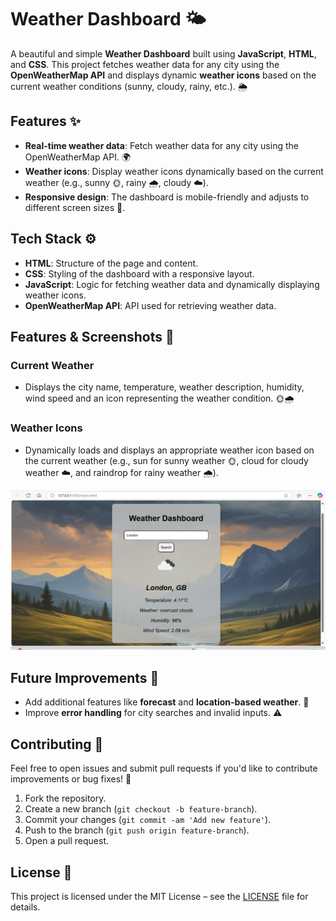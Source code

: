 # Weather Dashboard 🌤️

A beautiful and simple **Weather Dashboard** built using **JavaScript**, **HTML**, and **CSS**. This project fetches weather data for any city using the **OpenWeatherMap API** and displays dynamic **weather icons** based on the current weather conditions (sunny, cloudy, rainy, etc.). 🌦️

## Features ✨

- **Real-time weather data**: Fetch weather data for any city using the OpenWeatherMap API. 🌍
- **Weather icons**: Display weather icons dynamically based on the current weather (e.g., sunny 🌞, rainy 🌧️, cloudy ☁️).
- **Responsive design**: The dashboard is mobile-friendly and adjusts to different screen sizes 📱.

## Tech Stack ⚙️

- **HTML**: Structure of the page and content.
- **CSS**: Styling of the dashboard with a responsive layout.
- **JavaScript**: Logic for fetching weather data and dynamically displaying weather icons.
- **OpenWeatherMap API**: API used for retrieving weather data.

## Features & Screenshots 📸

### Current Weather
- Displays the city name, temperature, weather description, humidity, wind speed and an icon representing the weather condition. 🌞🌧️

### Weather Icons
- Dynamically loads and displays an appropriate weather icon based on the current weather (e.g., sun for sunny weather 🌞, cloud for cloudy weather ☁️, and raindrop for rainy weather 🌧️).

![Weather Dashboard Screenshot](Screenshot.png)

## Future Improvements 🔮

- Add additional features like **forecast** and **location-based weather**. 📅
- Improve **error handling** for city searches and invalid inputs. ⚠️

## Contributing 🤝

Feel free to open issues and submit pull requests if you'd like to contribute improvements or bug fixes! 🎉

1. Fork the repository.
2. Create a new branch (`git checkout -b feature-branch`).
3. Commit your changes (`git commit -am 'Add new feature'`).
4. Push to the branch (`git push origin feature-branch`).
5. Open a pull request.

## License 📝

This project is licensed under the MIT License – see the [LICENSE](LICENSE) file for details.
